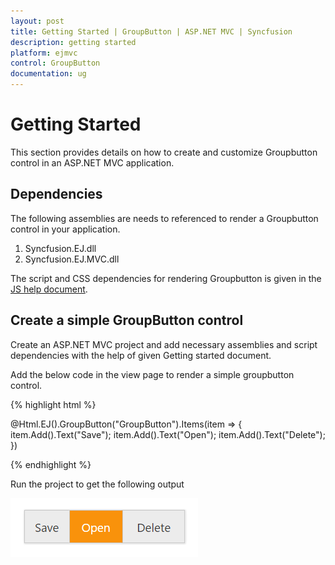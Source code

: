 ```yaml
---
layout: post
title: Getting Started | GroupButton | ASP.NET MVC | Syncfusion
description: getting started
platform: ejmvc
control: GroupButton
documentation: ug
---
```


# Getting Started

This section provides details on how to create and customize Groupbutton control in an ASP.NET MVC application.

## Dependencies

The following assemblies are needs to referenced to render a Groupbutton control in your application.

1. Syncfusion.EJ.dll
2. Syncfusion.EJ.MVC.dll

The script and CSS dependencies for rendering Groupbutton is given in the [JS help document](https://help.syncfusion.com/js/groupbutton/getting-started#a-new-html-document-and-required-codes).

## Create a simple GroupButton control

Create an ASP.NET MVC project and add necessary assemblies and script dependencies with the help of given Getting started document.

Add the below code in the view page to render a simple groupbutton control.

{% highlight html %}

 @Html.EJ().GroupButton("GroupButton").Items(item =>
{
item.Add().Text("Save");
item.Add().Text("Open");
item.Add().Text("Delete");
})

{% endhighlight %}

Run the project to get the following output

![](Getting-Started_images/grpbtn.png)

